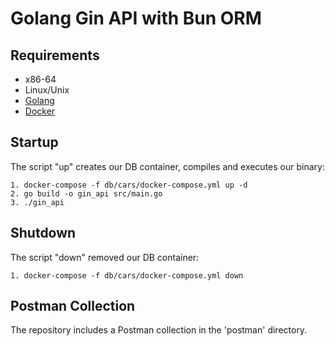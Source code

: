 # Golang Gin API with Bun ORM




## Requirements

* x86-64
* Linux/Unix
* [Golang](https://go.dev/)
* [Docker](https://www.docker.com/products/docker-desktop/)

## Startup

The script "up" creates our DB container, compiles and executes our binary:
```
1. docker-compose -f db/cars/docker-compose.yml up -d
2. go build -o gin_api src/main.go
3. ./gin_api
```

## Shutdown

The script "down" removed our DB container:
```
1. docker-compose -f db/cars/docker-compose.yml down
```

## Postman Collection

The repository includes a Postman collection in the 'postman' directory.


